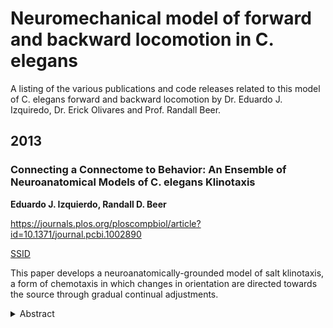 # Neuromechanical model of forward and backward locomotion in C. elegans 

A listing of the various publications and code releases related to this model of C. elegans forward and backward locomotion by Dr. Eduardo J. Izquiredo, Dr. Erick Olivares and Prof. Randall Beer.

## 2013

### Connecting a Connectome to Behavior: An Ensemble of Neuroanatomical Models of C. elegans Klinotaxis

**Eduardo J. Izquierdo, Randall D. Beer**

https://journals.plos.org/ploscompbiol/article?id=10.1371/journal.pcbi.1002890

[SSID](https://www.semanticscholar.org/paper/Connecting-a-Connectome-to-Behavior%3A-An-Ensemble-of-Izquierdo-Beer/658a9534388597f425a898e29e31a11f0d315311)

This paper develops a neuroanatomically-grounded model of salt klinotaxis, a form of chemotaxis in which changes in orientation are directed towards the source through gradual continual adjustments.

<details><summary>Abstract</summary>
Increased efforts in the assembly and analysis of connectome data are providing new insights into the principles underlying the connectivity of neural circuits. However, despite these considerable advances in connectomics, neuroanatomical data must be integrated with neurophysiological and behavioral data in order to obtain a complete picture of neural function. Due to its nearly complete wiring diagram and large behavioral repertoire, the nematode worm Caenorhaditis elegans is an ideal organism in which to explore in detail this link between neural connectivity and behavior. In this paper, we develop a neuroanatomically-grounded model of salt klinotaxis, a form of chemotaxis in which changes in orientation are directed towards the source through gradual continual adjustments. We identify a minimal klinotaxis circuit by systematically searching the C. elegans connectome for pathways linking chemosensory neurons to neck motor neurons, and prune the resulting network based on both experimental considerations and several simplifying assumptions. We then use an evolutionary algorithm to find possible values for the unknown electrophsyiological parameters in the network such that the behavioral performance of the entire model is optimized to match that of the animal. Multiple runs of the evolutionary algorithm produce an ensemble of such models. We analyze in some detail the mechanisms by which one of the best evolved circuits operates and characterize the similarities and differences between this mechanism and other solutions in the ensemble. Finally, we propose a series of experiments to determine which of these alternatives the worm may be using.
</details>
